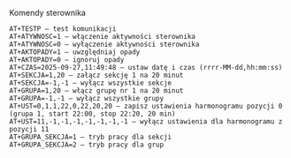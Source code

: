 Komendy sterownika

    AT+TESTP – test komunikacji
    AT+ATYWNOSC=1 – włączenie aktywności sterownika
    AT+ATYWNOSC=0 – wyłączenie aktywności sterownika
    AT+AKTOPADY=1 – uwzględniaj opady
    AT+AKTOPADY=0 – ignoruj opady
    AT+CZAS=2025-09-27,11:49:48 – ustaw datę i czas (rrrr-MM-dd,hh:mm:ss)
    AT+SEKCJA=1,20 – załącz sekcję 1 na 20 minut
    AT+SEKCJA=-1,-1 – wyłącz wszystkie sekcje
    AT+GRUPA=1,20 – włącz grupę nr 1 na 20 minut
    AT+GRUPA=-1,-1 – wyłącz wszystkie grupy
    AT+UST=0,1,1,22,0,22,20,20 – zapisz ustawienia harmonogramu pozycji 0 (grupa 1, start 22:00, stop 22:20, 20 min)
    AT+UST=11,-1,-1,-1,-1,-1,-1,-1 – wyłącz ustawienia dla harmonogramu z pozycji 11
    AT+GRUPA_SEKCJA=1 – tryb pracy dla sekcji
    AT+GRUPA_SEKCJA=2 – tryb pracy dla grup
